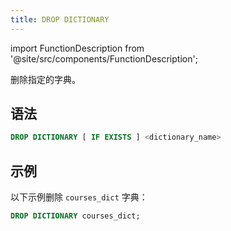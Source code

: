 ```yaml
---
title: DROP DICTIONARY
---
```

import FunctionDescription from '@site/src/components/FunctionDescription';

<FunctionDescription description="引入或更新: v1.2.636"/>

删除指定的字典。

## 语法

```sql
DROP DICTIONARY [ IF EXISTS ] <dictionary_name>
```

## 示例

以下示例删除 `courses_dict` 字典：

```sql
DROP DICTIONARY courses_dict;
```